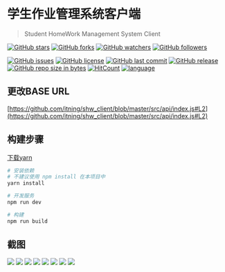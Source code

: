 # 学生作业管理系统客户端

> Student HomeWork Management System Client

[![GitHub stars](https://img.shields.io/github/stars/itning/shw_client.svg?style=social&label=Stars)](https://github.com/itning/shw_client/stargazers)
[![GitHub forks](https://img.shields.io/github/forks/itning/shw_client.svg?style=social&label=Fork)](https://github.com/itning/shw_client/network/members)
[![GitHub watchers](https://img.shields.io/github/watchers/itning/shw_client.svg?style=social&label=Watch)](https://github.com/itning/shw_client/watchers)
[![GitHub followers](https://img.shields.io/github/followers/itning.svg?style=social&label=Follow)](https://github.com/itning?tab=followers)

[![GitHub issues](https://img.shields.io/github/issues/itning/shw_client.svg)](https://github.com/itning/shw_client/issues)
[![GitHub license](https://img.shields.io/github/license/itning/shw_client.svg)](https://github.com/itning/shw_client/blob/master/LICENSE)
[![GitHub last commit](https://img.shields.io/github/last-commit/itning/shw_client.svg)](https://github.com/itning/shw_client/commits)
[![GitHub release](https://img.shields.io/github/release/itning/shw_client.svg)](https://github.com/itning/shw_client/releases)
[![GitHub repo size in bytes](https://img.shields.io/github/repo-size/itning/shw_client.svg)](https://github.com/itning/shw_client)
[![HitCount](http://hits.dwyl.io/itning/shw_client.svg)](http://hits.dwyl.io/itning/shw_client)
[![language](https://img.shields.io/badge/language-Vue-green.svg)](https://github.com/itning/shw_client)

## 更改BASE URL

[https://github.com/itning/shw_client/blob/master/src/api/index.js#L2](https://github.com/itning/shw_client/blob/master/src/api/index.js#L2)

## 构建步骤

[下载yarn](https://classic.yarnpkg.com/zh-Hans/docs/install/#windows-stable)

``` bash
# 安装依赖
# 不建议使用 npm install 在本项目中
yarn install

# 开发服务
npm run dev

# 构建
npm run build
```

## 截图

![](https://raw.githubusercontent.com/itning/shw_client/master/pic/add_group.png)
![](https://raw.githubusercontent.com/itning/shw_client/master/pic/done.png)
![](https://raw.githubusercontent.com/itning/shw_client/master/pic/group.png)
![](https://raw.githubusercontent.com/itning/shw_client/master/pic/group_1.png)
![](https://raw.githubusercontent.com/itning/shw_client/master/pic/un_done.png)
![](https://raw.githubusercontent.com/itning/shw_client/master/pic/upload.png)
![](https://raw.githubusercontent.com/itning/shw_client/master/pic/work_1.png)
![](https://raw.githubusercontent.com/itning/shw_client/master/pic/work_detail.png)
